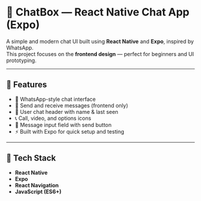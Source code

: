 # 💬 ChatBox — React Native Chat App (Expo)

A simple and modern chat UI built using **React Native** and **Expo**, inspired by WhatsApp.  
This project focuses on the **frontend design** — perfect for beginners and UI prototyping.

---

## 🚀 Features

- 📱 WhatsApp-style chat interface  
- 💬 Send and receive messages (frontend only)  
- 👤 User chat header with name & last seen  
- 📞 Call, video, and options icons  
- 📩 Message input field with send button  
- ⚡ Built with Expo for quick setup and testing  

---

## 🧰 Tech Stack

- **React Native**
- **Expo**
- **React Navigation**
- **JavaScript (ES6+)**

